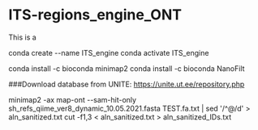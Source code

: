 # ITS-regions_engine_ONT

This is a 




conda create --name ITS_engine
conda activate ITS_engine

conda install -c bioconda minimap2
conda install -c bioconda NanoFilt

###Download database from UNITE: https://unite.ut.ee/repository.php

minimap2 -ax map-ont --sam-hit-only sh_refs_qiime_ver8_dynamic_10.05.2021.fasta TEST.fa.txt | sed '/^@/d' > aln_sanitized.txt
cut -f1,3 < aln_sanitized.txt > aln_sanitized_IDs.txt
 
